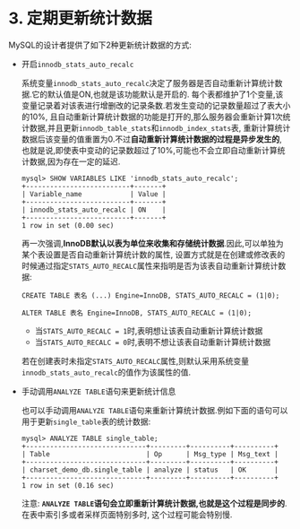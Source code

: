 # 3. 定期更新统计数据

MySQL的设计者提供了如下2种更新统计数据的方式:

- 开启`innodb_stats_auto_recalc`

    系统变量`innodb_stats_auto_recalc`决定了服务器是否自动重新计算统计数据.它的默认值是ON,也就是该功能默认是开启的.
    每个表都维护了1个变量,该变量记录着对该表进行增删改的记录条数.若发生变动的记录数量超过了表大小的10%,
    且自动重新计算统计数据的功能是打开的,那么服务器会重新计算1次统计数据,并且更新`innodb_table_stats`和`innodb_index_stats`表,
    重新计算统计数据后该变量的值重置为0.不过**自动重新计算统计数据的过程是异步发生的**,
    也就是说,即使表中变动的记录数超过了10%,可能也不会立即自动重新计算统计数据,因为存在一定的延迟.

    ```
    mysql> SHOW VARIABLES LIKE 'innodb_stats_auto_recalc';
    +--------------------------+-------+
    | Variable_name            | Value |
    +--------------------------+-------+
    | innodb_stats_auto_recalc | ON    |
    +--------------------------+-------+
    1 row in set (0.00 sec)
    ```
    
    再一次强调,**InnoDB默认以表为单位来收集和存储统计数据**.因此,可以单独为某个表设置是否自动重新计算统计数的属性,
    设置方式就是在创建或修改表的时候通过指定`STATS_AUTO_RECALC`属性来指明是否为该表自动重新计算统计数据:
    
    ```
    CREATE TABLE 表名 (...) Engine=InnoDB, STATS_AUTO_RECALC = (1|0);
    ```
    
    ```
    ALTER TABLE 表名 Engine=InnoDB, STATS_AUTO_RECALC = (1|0);
    ```

    - 当`STATS_AUTO_RECALC = 1`时,表明想让该表自动重新计算统计数据
    - 当`STATS_AUTO_RECALC = 0`时,表明不想让该表自动重新计算统计数据

    若在创建表时未指定`STATS_AUTO_RECALC`属性,则默认采用系统变量`innodb_stats_auto_recalc`的值作为该属性的值.

- 手动调用`ANALYZE TABLE`语句来更新统计信息

    也可以手动调用`ANALYZE TABLE`语句来重新计算统计数据.例如下面的语句可以用于更新`single_table`表的统计数据:
    
    ```
    mysql> ANALYZE TABLE single_table;
    +------------------------------+---------+----------+----------+
    | Table                        | Op      | Msg_type | Msg_text |
    +------------------------------+---------+----------+----------+
    | charset_demo_db.single_table | analyze | status   | OK       |
    +------------------------------+---------+----------+----------+
    1 row in set (0.16 sec)
    ```
    
    注意: **`ANALYZE TABLE`语句会立即重新计算统计数据,也就是这个过程是同步的**.在表中索引多或者采样页面特别多时,
    这个过程可能会特别慢.
